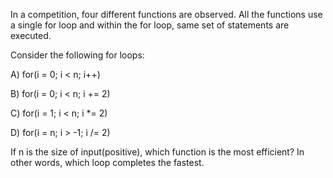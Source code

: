 
In a competition, four different functions are observed. All the functions use a single for loop and within the for loop, same set of statements are executed.

Consider the following for loops:

  A) for(i = 0; i < n; i++)
 
  B) for(i = 0; i < n; i += 2)
 
  C) for(i = 1; i < n; i *= 2)
 
  D) for(i = n; i > -1; i /= 2)

If n is the size of input(positive), which function is the most efficient? In other words, which loop completes the fastest.
